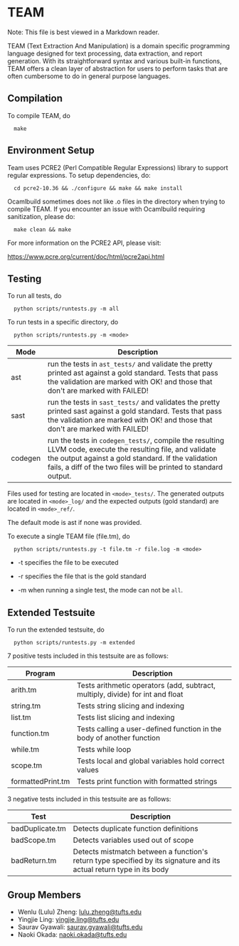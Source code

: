 # TEAM

Note: This file is best viewed in a Markdown reader.

TEAM (Text Extraction And Manipulation) is a domain specific programming language designed for text processing, data extraction, and report generation. With its straightforward syntax and various built-in functions, TEAM offers a clean layer of abstraction for users to perform tasks that are often cumbersome to do in general purpose languages.

## Compilation

To compile TEAM, do

      make

## Environment Setup

Team uses PCRE2 (Perl Compatible Regular Expressions) library to support regular expressions. To setup dependencies, do:

      cd pcre2-10.36 && ./configure && make && make install

Ocamlbuild sometimes does not like .o files in the directory when trying to compile TEAM. If you encounter an issue with Ocamlbuild requiring sanitization, please do:

      make clean && make

For more information on the PCRE2 API, please visit:

https://www.pcre.org/current/doc/html/pcre2api.html

## Testing

To run all tests, do

      python scripts/runtests.py -m all

To run tests in a specific directory, do

      python scripts/runtests.py -m <mode>

| Mode    | Description                                                                                                                                                                                                                           |
| ------- | ------------------------------------------------------------------------------------------------------------------------------------------------------------------------------------------------------------------------------------- |
| ast     | run the tests in `ast_tests/` and validate the pretty printed ast against a gold standard. Tests that pass the validation are marked with OK! and those that don't are marked with FAILED!                                            |
| sast    | run the tests in `sast_tests/` and validates the pretty printed sast against a gold standard. Tests that pass the validation are marked with OK! and those that don't are marked with FAILED!                                         |
| codegen | run the tests in `codegen_tests/`, compile the resulting LLVM code, execute the resulting file, and validate the output against a gold standard. If the validation fails, a diff of the two files will be printed to standard output. |

Files used for testing are located in `<mode>_tests/`.
The generated outputs are located in `<mode>_log/` and
the expected outputs (gold standard) are located in `<mode>_ref/`.

The default mode is ast if none was provided.

To execute a single TEAM file (file.tm), do

      python scripts/runtests.py -t file.tm -r file.log -m <mode>

- -t specifies the file to be executed

- -r specifies the file that is the gold standard

- -m when running a single test, the mode can not be `all`.

## Extended Testsuite

To run the extended testsuite, do

      python scripts/runtests.py -m extended

7 positive tests included in this testsuite are as follows:

| Program           | Description                                                                    |
| ----------------- | ------------------------------------------------------------------------------ |
| arith.tm          | Tests arithmetic operators (add, subtract, multiply, divide) for int and float |
| string.tm         | Tests string slicing and indexing                                              |
| list.tm           | Tests list slicing and indexing                                                |
| function.tm       | Tests calling a user-defined function in the body of another function          |
| while.tm          | Tests while loop                                                               |
| scope.tm          | Tests local and global variables hold correct values                           |
| formattedPrint.tm | Tests print function with formatted strings                                    |

3 negative tests included in this testsuite are as follows:

| Test            | Description                                                                                                          |
| --------------- | -------------------------------------------------------------------------------------------------------------------- |
| badDuplicate.tm | Detects duplicate function definitions                                                                               |
| badScope.tm     | Detects variables used out of scope                                                                                  |
| badReturn.tm    | Detects mistmatch between a function's return type specified by its signature and its actual return type in its body |

## Group Members

- Wenlu (Lulu) Zheng: <lulu.zheng@tufts.edu>
- Yingjie Ling: <yingjie.ling@tufts.edu>
- Saurav Gyawali: <saurav.gyawali@tufts.edu>
- Naoki Okada: <naoki.okada@tufts.edu>
